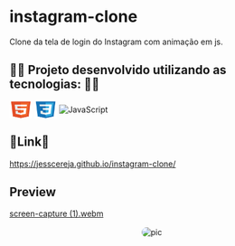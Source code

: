 
# instagram-clone
Clone da tela de login do Instagram com animação em js.

## :woman_technologist: Projeto desenvolvido utilizando as tecnologias: :woman_technologist:

<img align="center" alt="HTML" height="30" width="40" src="https://raw.githubusercontent.com/devicons/devicon/master/icons/html5/html5-original.svg"> <img align="center" alt="CSS" height="30" width="40" src="https://raw.githubusercontent.com/devicons/devicon/master/icons/css3/css3-original.svg">
<img align="center" alt="JavaScript" height="30" width="40" src="https://user-images.githubusercontent.com/84471000/195156744-8a21399b-f952-4765-b03c-c5feeb2c5fbe.svg">

## :paperclip:Link:paperclip:

https://jesscereja.github.io/instagram-clone/

## Preview
[screen-capture (1).webm](https://github.com/JessCereja/instagram-clone/assets/84471000/d67e460b-763e-4e5e-a840-b80530fec13c)


<div align="center">
  <img align="center" alt="pic" height="250" style="border-radius:50px;" src="https://cdn.discordapp.com/attachments/937094868164050955/937095462836637707/9.png">
</div>
